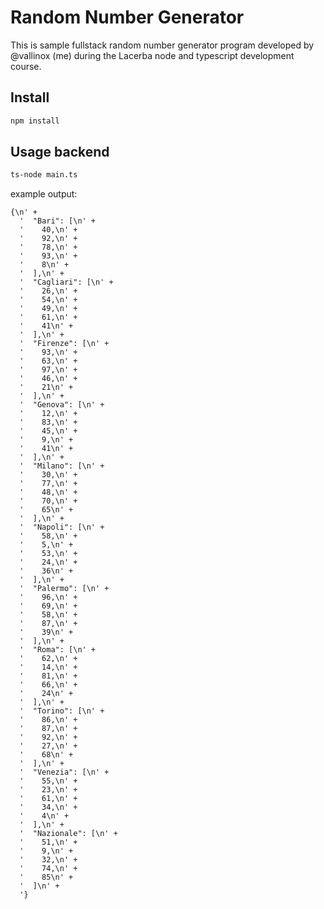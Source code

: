 # Random Number Generator

This is sample fullstack random number generator program developed by @vallinox (me) during the Lacerba node and typescript development course.

## Install

```bash 
npm install 
```

## Usage backend

```bash
ts-node main.ts
````

example output:

````
{\n' +
  '  "Bari": [\n' +
  '    40,\n' +
  '    92,\n' +
  '    78,\n' +
  '    93,\n' +
  '    8\n' +
  '  ],\n' +
  '  "Cagliari": [\n' +
  '    26,\n' +
  '    54,\n' +
  '    49,\n' +
  '    61,\n' +
  '    41\n' +
  '  ],\n' +
  '  "Firenze": [\n' +
  '    93,\n' +
  '    63,\n' +
  '    97,\n' +
  '    46,\n' +
  '    21\n' +
  '  ],\n' +
  '  "Genova": [\n' +
  '    12,\n' +
  '    83,\n' +
  '    45,\n' +
  '    9,\n' +
  '    41\n' +
  '  ],\n' +
  '  "Milano": [\n' +
  '    30,\n' +
  '    77,\n' +
  '    48,\n' +
  '    70,\n' +
  '    65\n' +
  '  ],\n' +
  '  "Napoli": [\n' +
  '    58,\n' +
  '    5,\n' +
  '    53,\n' +
  '    24,\n' +
  '    36\n' +
  '  ],\n' +
  '  "Palermo": [\n' +
  '    96,\n' +
  '    69,\n' +
  '    58,\n' +
  '    87,\n' +
  '    39\n' +
  '  ],\n' +
  '  "Roma": [\n' +
  '    62,\n' +
  '    14,\n' +
  '    81,\n' +
  '    66,\n' +
  '    24\n' +
  '  ],\n' +
  '  "Torino": [\n' +
  '    86,\n' +
  '    87,\n' +
  '    92,\n' +
  '    27,\n' +
  '    68\n' +
  '  ],\n' +
  '  "Venezia": [\n' +
  '    55,\n' +
  '    23,\n' +
  '    61,\n' +
  '    34,\n' +
  '    4\n' +
  '  ],\n' +
  '  "Nazionale": [\n' +
  '    51,\n' +
  '    9,\n' +
  '    32,\n' +
  '    74,\n' +
  '    85\n' +
  '  ]\n' +
  '}
  ````


